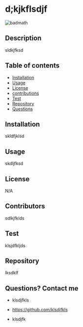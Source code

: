 
  
  # d;kjkflsdjf 

![badmath](https://img.shields.io/badge/License-N/A-red)


  ## Description
  sldkjfksd

  ## Table of contents

  * [Installation](#installation)
  * [Usage](#usage)
  * [License](#license)
  * [contributions](#Contributors)
  * [Test](#Test)
  * [Repository](#Repository)
  * [Questions](#Questions)

  ## Installation
  skldfjklsd

  ## Usage
  skdljfksd

  ## License
  N/A

  ## Contributors
  sdlkjfklds

  ## Test
  klsjdfkljds

  ## Repository
  lksdklf

  ## Questions? Contact me

  - klsdjfkls

  - https://github.com/klsdjfkls

  - klsdjfk

